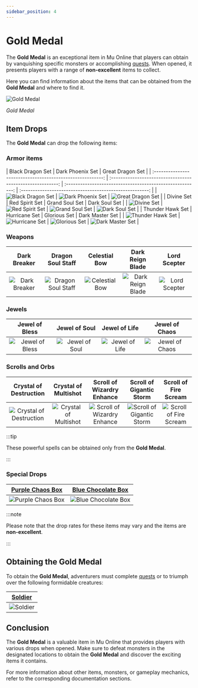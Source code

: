```yaml
---
sidebar_position: 4
---
```


# Gold Medal

The **Gold Medal** is an exceptional item in Mu Online that players can obtain by vanquishing specific monsters or accomplishing [quests](/gameplay-systems/quest-system). When opened, it presents players with a range of **non-excellent** items to collect.

Here you can find information about the items that can be obtained from the **Gold Medal** and where to find it.

![Gold Medal](/img/items/item-bags/gold-medal.png)

_Gold Medal_

## Item Drops

The **Gold Medal** can drop the following items:

### Armor items

|                      Black Dragon Set                      |                      Dark Phoenix Set                      |                      Great Dragon Set                      |
| :--------------------------------------------------------: | :--------------------------------------------------------: | :--------------------------------------------------------: | :------------------------------------------------------: |
| ![Black Dragon Set](/img/items/armors/dk/black-dragon.png) | ![Dark Phoenix Set](/img/items/armors/dk/dark-phoenix.png) | ![Great Dragon Set](/img/items/armors/dk/great-dragon.png) |
|                         Divine Set                         |                       Red Spirit Set                       |                       Grand Soul Set                       |                      Dark Soul Set                       |
|       ![Divine Set](/img/items/armors/fe/divine.png)       |   ![Red Spirit Set](/img/items/armors/fe/red-spirit.png)   |   ![Grand Soul Set](/img/items/armors/dw/grand-soul.png)   |   ![Dark Soul Set](/img/items/armors/dw/dark-soul.png)   |
|                      Thunder Hawk Set                      |                       Hurricane Set                        |                        Glorious Set                        |                     Dark Master Set                      |
| ![Thunder Hawk Set](/img/items/armors/mg/thunder-hawk.png) |    ![Hurricane Set](/img/items/armors/mg/hurricane.png)    |     ![Glorious Set](/img/items/armors/dl/glorious.png)     | ![Dark Master Set](/img/items/armors/dl/dark-master.png) |

### Weapons

|                    Dark Breaker                     |                       Dragon Soul Staff                       |                    Celestial Bow                    |                      Dark Reign Blade                       |                     Lord Scepter                      |
| :-------------------------------------------------: | :-----------------------------------------------------------: | :-------------------------------------------------: | :---------------------------------------------------------: | :---------------------------------------------------: |
| ![Dark Breaker](/img/items/swords/dark-breaker.png) | ![Dragon Soul Staff](/img/items/staffs/dragon-soul-staff.png) | ![Celestial Bow](/img/items/bows/celestial-bow.png) | ![Dark Reign Blade](/img/items/swords/dark-reign-blade.png) | ![Lord Scepter](/img/items/scepters/lord-scepter.png) |

### Jewels

|                 Jewel of Bless                 |                Jewel of Soul                 |                Jewel of Life                 |                 Jewel of Chaos                 |
| :--------------------------------------------: | :------------------------------------------: | :------------------------------------------: | :--------------------------------------------: |
| ![Jewel of Bless](/img/items/jewels/bless.png) | ![Jewel of Soul](/img/items/jewels/soul.png) | ![Jewel of Life](/img/items/jewels/life.png) | ![Jewel of Chaos](/img/items/jewels/chaos.png) |

### Scrolls and Orbs

|                    Crystal of Destruction                     |                     Crystal of Multishot                     |                      Scroll of Wizardry Enhance                      |                      Scroll of Gigantic Storm                      |                      Scroll of Fire Scream                       |
| :-----------------------------------------------------------: | :----------------------------------------------------------: | :------------------------------------------------------------------: | :----------------------------------------------------------------: | :--------------------------------------------------------------: |
| ![Crystal of Destruction](/img/items/scrolls-orbs/orb-dk.png) | ![Crystal of Multishot ](/img/items/scrolls-orbs/orb-dk.png) | ![Scroll of Wizardry Enhance](/img/items/scrolls-orbs/scroll-dw.png) | ![Scroll of Gigantic Storm](/img/items/scrolls-orbs/scroll-dw.png) | ![Scroll of Fire Scream ](/img/items/scrolls-orbs/scroll-dl.png) |

:::tip

These powerful spells can be obtained only from the **Gold Medal**.

:::

### Special Drops

|   [Purple Chaos Box](/items/item-bags/exc/purple-chaos-box)    |   [Blue Chocolate Box](/items/item-bags/exc/blue-chocolate-box)    |
| :------------------------------------------------------------: | :----------------------------------------------------------------: |
| ![Purple Chaos Box](/img/items/item-bags/purple-chaos-box.png) | ![Blue Chocolate Box](/img/items/item-bags/blue-chocolate-box.png) |

:::note

Please note that the drop rates for these items may vary and the items are **non-excellent**.

:::

## Obtaining the Gold Medal

To obtain the **Gold Medal**, adventurers must complete [quests](/gameplay-systems/quest-system) or to triumph over the following formidable creatures:

|     [Soldier](/special-monsters/others/soldier)      |
| :--------------------------------------------------: |
| ![Soldier](/img/monsters/special/others/soldier.jpg) |

## Conclusion

The **Gold Medal** is a valuable item in Mu Online that provides players with various drops when opened. Make sure to defeat monsters in the designated locations to obtain the **Gold Medal** and discover the exciting items it contains.

For more information about other items, monsters, or gameplay mechanics, refer to the corresponding documentation sections.
